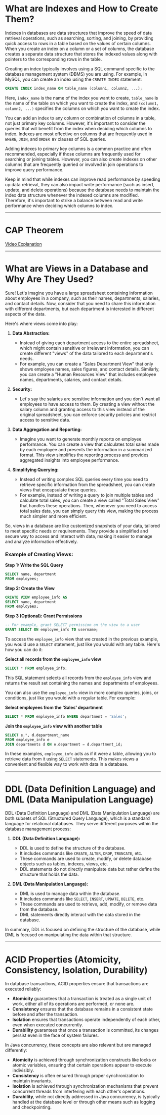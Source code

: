 
# What are Indexes and How to Create Them?

Indexes in databases are data structures that improve the speed of data retrieval operations, such as searching, sorting, and joining, by providing quick access to rows in a table based on the values of certain columns. When you create an index on a column or a set of columns, the database creates a separate data structure that stores the indexed values along with pointers to the corresponding rows in the table.

Creating an index typically involves using a SQL command specific to the database management system (DBMS) you are using. For example, in MySQL, you can create an index using the `CREATE INDEX` statement:

```sql
CREATE INDEX index_name ON table_name (column1, column2, ...);
```

Here, `index_name` is the name of the index you want to create, `table_name` is the name of the table on which you want to create the index, and `(column1, column2, ...)` specifies the columns on which you want to create the index.

You can add an index to any column or combination of columns in a table, not just primary key columns. However, it's important to consider the queries that will benefit from the index when deciding which columns to index. Indexes are most effective on columns that are frequently used in `WHERE`, `JOIN`, and `ORDER BY` clauses of SQL queries.

Adding indexes to primary key columns is a common practice and often recommended, especially if those columns are frequently used for searching or joining tables. However, you can also create indexes on other columns that are frequently queried or involved in join operations to improve query performance.

Keep in mind that while indexes can improve read performance by speeding up data retrieval, they can also impact write performance (such as insert, update, and delete operations) because the database needs to maintain the index data structure whenever the indexed columns are modified. Therefore, it's important to strike a balance between read and write performance when deciding which columns to index.

---

# CAP Theorem

[Video Explanation](https://www.youtube.com/watch?v=rb2R5I9S5d8&t=325s)

---

# What are Views in a Database and Why Are They Used?

Sure! Let's imagine you have a large spreadsheet containing information about employees in a company, such as their names, departments, salaries, and contact details. Now, consider that you need to share this information with different departments, but each department is interested in different aspects of the data.

Here's where views come into play:

1. **Data Abstraction:**
   - Instead of giving each department access to the entire spreadsheet, which might contain sensitive or irrelevant information, you can create different "views" of the data tailored to each department's needs.
   - For example, you can create a "Sales Department View" that only shows employee names, sales figures, and contact details. Similarly, you can create a "Human Resources View" that includes employee names, departments, salaries, and contact details.

2. **Security:**
   - Let's say the salaries are sensitive information and you don't want all employees to have access to them. By creating a view without the salary column and granting access to this view instead of the original spreadsheet, you can enforce security policies and restrict access to sensitive data.

3. **Data Aggregation and Reporting:**
   - Imagine you want to generate monthly reports on employee performance. You can create a view that calculates total sales made by each employee and presents the information in a summarized format. This view simplifies the reporting process and provides aggregated insights into employee performance.

4. **Simplifying Querying:**
   - Instead of writing complex SQL queries every time you need to retrieve specific information from the spreadsheet, you can create views that encapsulate these queries.
   - For example, instead of writing a query to join multiple tables and calculate total sales, you can create a view called "Total Sales View" that handles these operations. Then, whenever you need to access total sales data, you can simply query this view, making the process much simpler and more efficient.

So, views in a database are like customized snapshots of your data, tailored to meet specific needs or requirements. They provide a simplified and secure way to access and interact with data, making it easier to manage and analyze information effectively.

### Example of Creating Views:

**Step 1: Write the SQL Query**

```sql
SELECT name, department
FROM employees;
```

**Step 2: Create the View**

```sql
CREATE VIEW employee_info AS
SELECT name, department
FROM employees;
```

**Step 3 (Optional): Grant Permissions**

```sql
-- For example, grant SELECT permission on the view to a user
GRANT SELECT ON employee_info TO username;
```

To access the `employee_info` view that we created in the previous example, you would use a `SELECT` statement, just like you would with any table. Here's how you can do it:

**Select all records from the `employee_info` view**

```sql
SELECT * FROM employee_info;
```

This SQL statement selects all records from the `employee_info` view and returns the result set containing the names and departments of employees.

You can also use the `employee_info` view in more complex queries, joins, or conditions, just like you would with a regular table. For example:

**Select employees from the 'Sales' department**

```sql
SELECT * FROM employee_info WHERE department = 'Sales';
```

**Join the `employee_info` view with another table**

```sql
SELECT e.*, d.department_name
FROM employee_info e
JOIN departments d ON e.department = d.department_id;
```

In these examples, `employee_info` acts as if it were a table, allowing you to retrieve data from it using `SELECT` statements. This makes views a convenient and flexible way to work with data in a database.

---

# DDL (Data Definition Language) and DML (Data Manipulation Language)

DDL (Data Definition Language) and DML (Data Manipulation Language) are both subsets of SQL (Structured Query Language), which is a standard language for relational databases. They serve different purposes within the database management process:

1. **DDL (Data Definition Language):**
   - DDL is used to define the structure of the database.
   - It includes commands like `CREATE`, `ALTER`, `DROP`, `TRUNCATE`, etc.
   - These commands are used to create, modify, or delete database objects such as tables, indexes, views, etc.
   - DDL statements do not directly manipulate data but rather define the structure that holds the data.

2. **DML (Data Manipulation Language):**
   - DML is used to manage data within the database.
   - It includes commands like `SELECT`, `INSERT`, `UPDATE`, `DELETE`, etc.
   - These commands are used to retrieve, add, modify, or remove data from the database.
   - DML statements directly interact with the data stored in the database.

In summary, DDL is focused on defining the structure of the database, while DML is focused on manipulating the data within that structure.

---

# ACID Properties (Atomicity, Consistency, Isolation, Durability)

In database transactions, ACID properties ensure that transactions are executed reliably:

- **Atomicity** guarantees that a transaction is treated as a single unit of work, either all of its operations are performed, or none are.
- **Consistency** ensures that the database remains in a consistent state before and after the transaction.
- **Isolation** ensures that transactions operate independently of each other, even when executed concurrently.
- **Durability** guarantees that once a transaction is committed, its changes persist even in the face of system failures.

In Java concurrency, these concepts are also relevant but are managed differently:

- **Atomicity** is achieved through synchronization constructs like locks or atomic variables, ensuring that certain operations appear to execute indivisibly.
- **Consistency** is often ensured through proper synchronization to maintain invariants.
- **Isolation** is achieved through synchronization mechanisms that prevent concurrent threads from interfering with each other's operations.
- **Durability**, while not directly addressed in Java concurrency, is typically handled at the database level or through other means such as logging and checkpointing.
```

